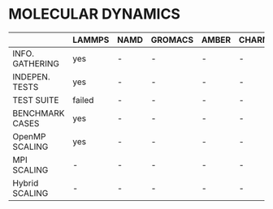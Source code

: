 # MOLECULAR DYNAMICS

|                     | LAMMPS | NAMD | GROMACS | AMBER | CHARMM |
|---------------------|--------|------|---------|-------|--------|
|     INFO. GATHERING |  yes   |   -  |    -    |   -   |    -   |
|     INDEPEN. TESTS  |  yes   |   -  |    -    |   -   |    -   |
|      TEST SUITE     | failed |   -  |    -    |   -   |    -   |
|   BENCHMARK CASES   |  yes   |   -  |    -    |   -   |    -   |
|    OpenMP SCALING   |  yes   |   -  |    -    |   -   |    -   |
|       MPI SCALING   |   -    |   -  |    -    |   -   |    -   |
|      Hybrid SCALING |   -    |   -  |    -    |   -   |    -   | 
